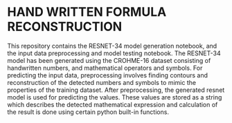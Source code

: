 # HAND WRITTEN FORMULA RECONSTRUCTION
This repository contains the RESNET-34 model generation notebook, and the input data preprocessing and model testing notebook.
The RESNET-34 model has been generated using the CROHME-16 dataset consisting of handwritten numbers, and mathematical operators and symbols.
For predicting the input data, preprocessing involves finding contours and reconstruction of the detected numbers and symbols to mimic the properties of the training dataset. After preprocessing, the generated resnet model is used for predicting the values. These values are stored as a string which describes the detected mathematical expression and calculation of the result is done using certain python built-in functions.
